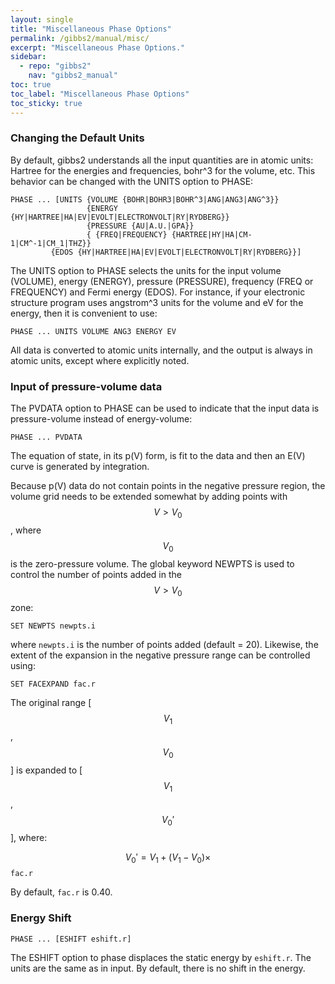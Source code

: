 ```yaml
---
layout: single
title: "Miscellaneous Phase Options"
permalink: /gibbs2/manual/misc/
excerpt: "Miscellaneous Phase Options."
sidebar:
  - repo: "gibbs2"
    nav: "gibbs2_manual"
toc: true
toc_label: "Miscellaneous Phase Options"
toc_sticky: true
---
```


### Changing the Default Units

By default, gibbs2 understands all the input quantities are in atomic
units: Hartree for the energies and frequencies, bohr^3 for the
volume, etc. This behavior can be changed with the UNITS option to
PHASE: 
~~~
PHASE ... [UNITS {VOLUME {BOHR|BOHR3|BOHR^3|ANG|ANG3|ANG^3}}
                 {ENERGY {HY|HARTREE|HA|EV|EVOLT|ELECTRONVOLT|RY|RYDBERG}}
                 {PRESSURE {AU|A.U.|GPA}} 
                 { {FREQ|FREQUENCY} {HARTREE|HY|HA|CM-1|CM^-1|CM_1|THZ}}
		 {EDOS {HY|HARTREE|HA|EV|EVOLT|ELECTRONVOLT|RY|RYDBERG}}]
~~~
The UNITS option to PHASE selects the units for the input volume
(VOLUME), energy (ENERGY), pressure (PRESSURE), frequency (FREQ or
FREQUENCY) and Fermi energy (EDOS). For instance, if your electronic
structure program uses angstrom^3 units for the volume and eV for the
energy, then it is convenient to use:
~~~
PHASE ... UNITS VOLUME ANG3 ENERGY EV
~~~
All data is converted to atomic units internally, and the output is
always in atomic units, except where explicitly noted.

### Input of pressure-volume data

The PVDATA option to PHASE can be used to indicate that the input data
is pressure-volume instead of energy-volume:
~~~
PHASE ... PVDATA
~~~
The equation of state, in its p(V) form, is fit to the data and then
an E(V) curve is generated by integration. 

Because p(V) data do not contain points in the negative pressure
region, the volume grid needs to be extended somewhat by adding points
with $$V > V_0$$, where $$V_0$$ is the zero-pressure volume. The global
keyword NEWPTS is used to control the number of points added in the
$$V > V_0$$ zone:
~~~
SET NEWPTS newpts.i
~~~
where `newpts.i` is the number of points added (default =
20). Likewise, the extent of the expansion in the negative pressure
range can be controlled using:
~~~
SET FACEXPAND fac.r
~~~
The original range [$$V_1$$,$$V_0$$] is expanded to
[$$V_1$$,$$V_0'$$], where:

$$V_0' = V_1 + (V_1 - V_0) \times $$ `fac.r`

By default, `fac.r` is 0.40.

### Energy Shift

~~~
PHASE ... [ESHIFT eshift.r]
~~~

The ESHIFT option to phase displaces the static energy by
`eshift.r`. The units are the same as in input. By default, there is
no shift in the energy.

